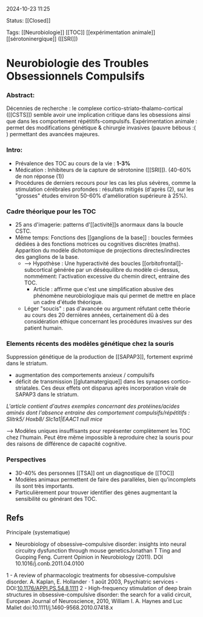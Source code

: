 2024-10-23 11:25

Status: [[Closed]] 

Tags: [[Neurobiologie]] [[TOC]] [[expérimentation animale]] [[sérotoninergique]] ([[SRI]]) 

# Neurobiologie des Troubles Obsessionnels Compulsifs
### Abstract: 
Décennies de recherche : le complexe cortico-striato-thalamo-cortical ([[CSTS]]) semble avoir une implication critique dans les obsessions ainsi que dans les comportement répétitifs-compulsifs. 
Expérimentation animale : permet des modifications génétique & chirurgie invasives (pauvre bébous :( ) permettant des avancées majeures. 

### Intro:
- Prévalence des TOC au cours de la vie : **1-3%** 
- Médication : Inhibiteurs de la capture de sérotonine ([[SRI]]). (40-60% de non réponse (1))
- Procédures de derniers recours pour les cas les plus sévères, comme la stimulation cérébrales profondes : résultats mitigés (d'après (2), sur les "grosses" études environ 50-60% d'amélioration supérieure à 25%). 
### Cadre théorique pour les TOC

- 25 ans d'imagerie: patterns d'[[activité]]s anormaux dans la boucle CSTC. 
- Même temps: Fonctions des [[ganglions de la base]] : boucles fermées dédiées à des fonctions motrices ou cognitives discrètes (maths).  Apparition du modèle dichotomique de projections directes/indirectes des ganglions de la base. 
	- --> Hypothèse :  Une hyperactivité des boucles [[orbitofrontal]]-subcortical générée par un déséquilibre du modèle ci-dessus, nommément: l'activation excessive  du chemin direct, entraine des TOC.
		* Article : affirme que c'est une simplification abusive des phénomène neurobiologique mais qui permet de mettre en place un cadre d'étude théorique. 
	* Léger "soucis" : pas d'avancée ou argument réfutant cette théorie au cours des 20 dernières années, certainement dû à des considération éthique concernant les procédures invasives sur des patient humain.
### Elements récents des modèles génétique chez la souris
Suppression génétique de la production de [[SAPAP3]], fortement exprimé dans le striatum. 
- augmentation des comportements anxieux / compulsifs
- déficit de transmission [[glutamatergique]] dans les synapses cortico-striatales.
Ces deux effets ont disparus après incorporation virale de SAPAP3 dans le striatum. 

*L'article contient d'autres exemples concernant des protéines/acides aminés dont l'absence entraine des comportement compulsifs/répétitifs : Slitrk5/ Hoxb8/ Slc1a1|EAAC1 null mice*

--> Modèles uniques insuffisants pour représenter complètement les TOC chez l'humain. Peut être même impossible à reproduire chez la souris pour des raisons de différence de capacité cognitive.
### Perspectives
- 30-40% des personnes [[TSA]] ont un diagnostique de [[TOC]]
- Modèles animaux permettent de faire des parallèles, bien qu'incomplets ils sont très importants.
- Particulièrement pour trouver identifier des gènes augmentant la sensibilité ou générant des TOC.
## Refs
Principale (systematique)
- Neurobiology of obsessive–compulsive disorder: insights into neural circuitry dysfunction through mouse geneticsJonathan T Ting and Guoping Feng. Current Opinion in Neurobiology (2011). DOI 10.1016/j.conb.2011.04.0100

1 - A review of pharmacologic treatments for obsessive-compulsive disorder. A. Kaplan, E. Hollander · 1 août 2003, Psychiatric services - DOI:[10.1176/APPI.PS.54.8.1111](https://doi.org/10.1176/APPI.PS.54.8.1111)
2 - High-frequency stimulation of deep brain structures in
obsessive-compulsive disorder: the search for a valid circuit, European Journal of Neuroscience, 2010, William I. A. Haynes and Luc Mallet  doi:10.1111/j.1460-9568.2010.07418.x
